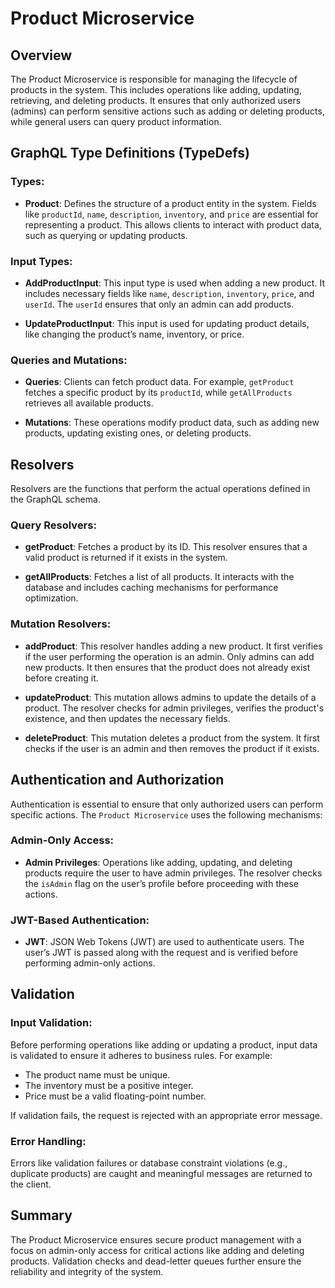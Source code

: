 # Product Microservice

## Overview

The Product Microservice is responsible for managing the lifecycle of products in the system. This includes operations like adding, updating, retrieving, and deleting products. It ensures that only authorized users (admins) can perform sensitive actions such as adding or deleting products, while general users can query product information.

## GraphQL Type Definitions (TypeDefs)

### Types:
- **Product**: Defines the structure of a product entity in the system. Fields like `productId`, `name`, `description`, `inventory`, and `price` are essential for representing a product. This allows clients to interact with product data, such as querying or updating products.

### Input Types:
- **AddProductInput**: This input type is used when adding a new product. It includes necessary fields like `name`, `description`, `inventory`, `price`, and `userId`. The `userId` ensures that only an admin can add products.
  
- **UpdateProductInput**: This input is used for updating product details, like changing the product’s name, inventory, or price.

### Queries and Mutations:
- **Queries**: Clients can fetch product data. For example, `getProduct` fetches a specific product by its `productId`, while `getAllProducts` retrieves all available products.
  
- **Mutations**: These operations modify product data, such as adding new products, updating existing ones, or deleting products.

## Resolvers

Resolvers are the functions that perform the actual operations defined in the GraphQL schema.

### Query Resolvers:
- **getProduct**: Fetches a product by its ID. This resolver ensures that a valid product is returned if it exists in the system.
  
- **getAllProducts**: Fetches a list of all products. It interacts with the database and includes caching mechanisms for performance optimization.

### Mutation Resolvers:
- **addProduct**: This resolver handles adding a new product. It first verifies if the user performing the operation is an admin. Only admins can add new products. It then ensures that the product does not already exist before creating it.

- **updateProduct**: This mutation allows admins to update the details of a product. The resolver checks for admin privileges, verifies the product's existence, and then updates the necessary fields.

- **deleteProduct**: This mutation deletes a product from the system. It first checks if the user is an admin and then removes the product if it exists.

## Authentication and Authorization

Authentication is essential to ensure that only authorized users can perform specific actions. The `Product Microservice` uses the following mechanisms:

### Admin-Only Access:
- **Admin Privileges**: Operations like adding, updating, and deleting products require the user to have admin privileges. The resolver checks the `isAdmin` flag on the user’s profile before proceeding with these actions.

### JWT-Based Authentication:
- **JWT**: JSON Web Tokens (JWT) are used to authenticate users. The user’s JWT is passed along with the request and is verified before performing admin-only actions.

## Validation

### Input Validation:
Before performing operations like adding or updating a product, input data is validated to ensure it adheres to business rules. For example:
- The product name must be unique.
- The inventory must be a positive integer.
- Price must be a valid floating-point number.

If validation fails, the request is rejected with an appropriate error message.

### Error Handling:
Errors like validation failures or database constraint violations (e.g., duplicate products) are caught and meaningful messages are returned to the client.


## Summary

The Product Microservice ensures secure product management with a focus on admin-only access for critical actions like adding and deleting products. Validation checks and dead-letter queues further ensure the reliability and integrity of the system.



